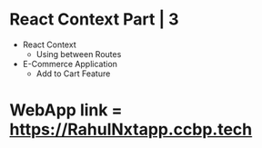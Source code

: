 # React Context Part | 3

- React Context
  - Using between Routes
- E-Commerce Application
  - Add to Cart Feature
# WebApp link = https://RahulNxtapp.ccbp.tech
